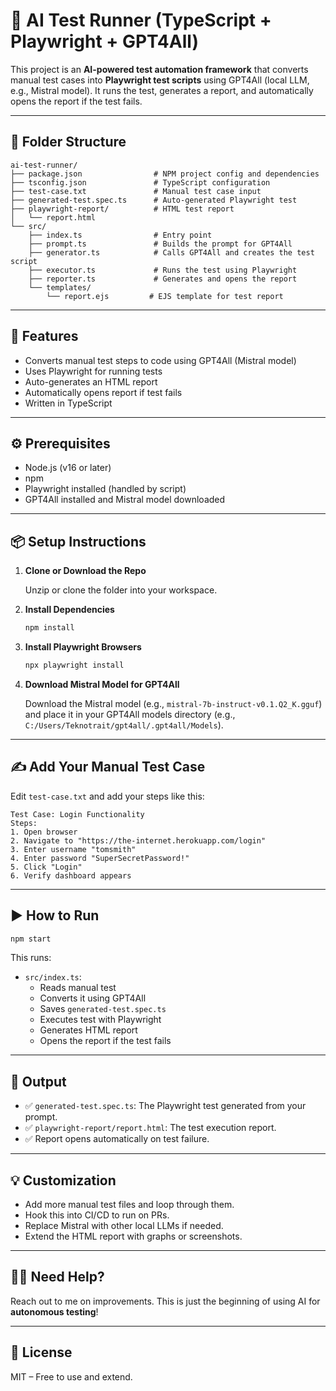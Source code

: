 # 🤖 AI Test Runner (TypeScript + Playwright + GPT4All)

This project is an **AI-powered test automation framework** that converts manual test cases into **Playwright test scripts** using GPT4All (local LLM, e.g., Mistral model). It runs the test, generates a report, and automatically opens the report if the test fails.

---

## 📁 Folder Structure

```
ai-test-runner/
├── package.json                # NPM project config and dependencies
├── tsconfig.json               # TypeScript configuration
├── test-case.txt               # Manual test case input
├── generated-test.spec.ts      # Auto-generated Playwright test
├── playwright-report/          # HTML test report
│   └── report.html
└── src/
    ├── index.ts                # Entry point
    ├── prompt.ts               # Builds the prompt for GPT4All
    ├── generator.ts            # Calls GPT4All and creates the test script
    ├── executor.ts             # Runs the test using Playwright
    ├── reporter.ts             # Generates and opens the report
    └── templates/
        └── report.ejs         # EJS template for test report
```

---

## 🚀 Features

* Converts manual test steps to code using GPT4All (Mistral model)
* Uses Playwright for running tests
* Auto-generates an HTML report
* Automatically opens report if test fails
* Written in TypeScript

---

## ⚙️ Prerequisites

* Node.js (v16 or later)
* npm
* Playwright installed (handled by script)
* GPT4All installed and Mistral model downloaded

---

## 📦 Setup Instructions

1. **Clone or Download the Repo**

   Unzip or clone the folder into your workspace.

2. **Install Dependencies**

   ```bash
   npm install
   ```

3. **Install Playwright Browsers**

   ```bash
   npx playwright install
   ```

4. **Download Mistral Model for GPT4All**

   Download the Mistral model (e.g., `mistral-7b-instruct-v0.1.Q2_K.gguf`) and place it in your GPT4All models directory (e.g., `C:/Users/Teknotrait/gpt4all/.gpt4all/Models`).

---

## ✍️ Add Your Manual Test Case

Edit `test-case.txt` and add your steps like this:

```
Test Case: Login Functionality
Steps:
1. Open browser
2. Navigate to "https://the-internet.herokuapp.com/login"
3. Enter username "tomsmith"
4. Enter password "SuperSecretPassword!"
5. Click "Login"
6. Verify dashboard appears
```

---

## ▶️ How to Run

```bash
npm start
```

This runs:

* `src/index.ts`:
  * Reads manual test
  * Converts it using GPT4All
  * Saves `generated-test.spec.ts`
  * Executes test with Playwright
  * Generates HTML report
  * Opens the report if the test fails

---

## 📄 Output

* ✅ `generated-test.spec.ts`: The Playwright test generated from your prompt.
* ✅ `playwright-report/report.html`: The test execution report.
* ✅ Report opens automatically on test failure.

---

## 💡 Customization

* Add more manual test files and loop through them.
* Hook this into CI/CD to run on PRs.
* Replace Mistral with other local LLMs if needed.
* Extend the HTML report with graphs or screenshots.

---

## 🙇‍♂️ Need Help?

Reach out to me on improvements. This is just the beginning of using AI for **autonomous testing**!

---

## 🧪 License

MIT – Free to use and extend.
